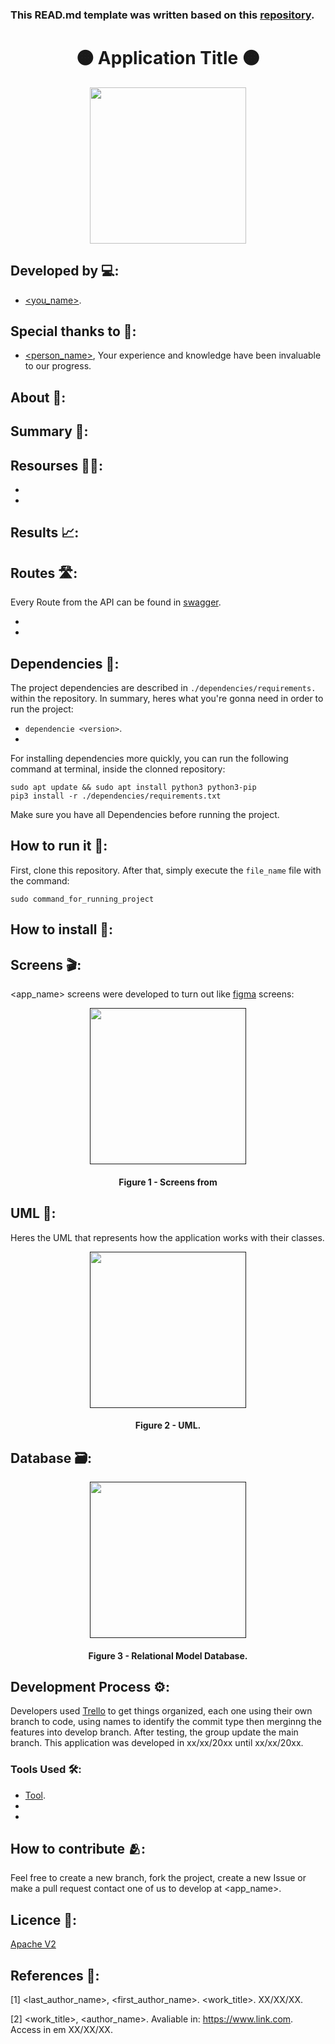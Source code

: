 ### This READ.md template was written based on this [repository](https://github.com/FernandoSchett/github_readme_template).

<h1 align="center">🟠 Application Title 🟠</h1>

<div align="center">
	<a href="link_for_webite">
	<img height = "250em" src = "" />
    </a>
</div>

## Developed by 💻:
- [<you_name>](https://github.com/FernandoSchett).

## Special thanks to 🥰:
- [<person_name>](https://github.com/<profile_username>), Your experience and knowledge have been invaluable to our progress.


## About 🤔:

## Summary 📝:

## Resourses 🧑‍🔬:

- 
- 


## Results 📈:

## Routes 🛣️:
Every Route from the API can be found in [swagger](). 

-
-

## Dependencies 🚚:

The project dependencies are described in  ```./dependencies/requirements.``` within the repository. In summary, heres what you're gonna need in order to run the project:

- ```dependencie <version>```.
- 

For installing dependencies more quickly, you can run the following command at terminal, inside the clonned repository:

	sudo apt update && sudo apt install python3 python3-pip
    pip3 install -r ./dependencies/requirements.txt

Make sure you have all Dependencies before running the project.

## How to run it 🏃:

First, clone this repository. After that, simply execute the ```file_name``` file with the command:

    sudo command_for_running_project

## How to install 🔬:

## Screens 🎬:

<app_name> screens were developed to turn out like [figma](link_for_figma) screens:

<div align="center">
	<a href="">
	<img height = "250em" src = "" />
    </a>
</div>
<h4 align="center">Figure 1 - Screens from <app_name> </h4>


## UML‍ 💬:

Heres the UML that represents how the application works with their classes.

<div align="center">
	<a href="">
	<img height = "250em" src = "" />
    </a>
</div>
<h4 align="center">Figure 2 - <app_name> UML.</h4>


## Database 🗃️:

<div align="center">
	<a href="">
	<img height = "250em" src = "" />
    </a>
</div>

<h4 align="center">Figure 3 - Relational Model Database.</h4>

## Development Process ⚙️:

Developers used [Trello]() to get things organized, each one using their own branch to code, using names to identify the commit type then merginng the features into develop branch. After testing, the group update the main branch. This application was developed in xx/xx/20xx until xx/xx/20xx.

### Tools Used 🛠️: 

- [Tool](http:link.com). 
- 
- 

## How to contribute 🫂:

Feel free to create a new branch, fork the project, create a new Issue or make a pull request contact one of us to develop at <app_name>.

## Licence 📜:

[Apache V2](https://choosealicense.com/licenses/apache-2.0/)

## References 📙:
	
[1] <last_author_name>, <first_author_name>. <work_title>. XX/XX/XX.
	
[2] <work_title>, <author_name>. Avaliable in: <https://www.link.com>. Access in em XX/XX/XX.
